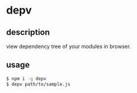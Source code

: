 depv
=======

## description

view dependency tree of your modules in browser.

## usage

```bash
$ npm i -g depv
$ depv path/to/sample.js
```
